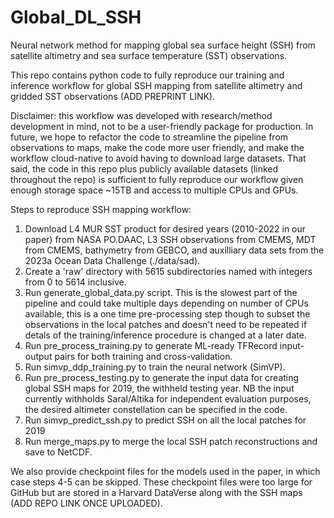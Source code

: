 # Global_DL_SSH
Neural network method for mapping global sea surface height (SSH) from satellite altimetry and sea surface temperature (SST) observations.

This repo contains python code to fully reproduce our training and inference workflow for global SSH mapping from satellite altimetry and gridded SST observations (ADD PREPRINT LINK). 

Disclaimer: this workflow was developed with research/method development in mind, not to be a user-friendly package for production. In future, we hope to refactor the code to streamline the pipeline from observations to maps, make the code more user friendly, and make the workflow cloud-native to avoid having to download large datasets. That said, the code in this repo plus publicly available datasets (linked throughout the repo) is sufficient to fully reproduce our workflow given enough storage space ~15TB and access to multiple CPUs and GPUs.

Steps to reproduce SSH mapping workflow:

1. Download L4 MUR SST product for desired years (2010-2022 in our paper) from NASA PO.DAAC, L3 SSH observations from CMEMS, MDT from CMEMS, bathymetry from GEBCO, and auxilliary data sets from the 2023a Ocean Data Challenge (./data/sad).
2. Create a 'raw' directory with 5615 subdirectories named with integers from 0 to 5614 inclusive.
3. Run generate_global_data.py script. This is the slowest part of the pipeline and could take multiple days depending on number of CPUs available, this is a one time pre-processing step though to subset the observations in the local patches and doesn't need to be repeated if detals of the training/inference procedure is changed at a later date.
4. Run pre_process_training.py to generate ML-ready TFRecord input-output pairs for both training and cross-validation.
5. Run simvp_ddp_training.py to train the neural network (SimVP).
6. Run pre_process_testing.py to generate the input data for creating global SSH maps for 2019, the withheld testing year. NB the input currently withholds Saral/Altika for independent evaluation purposes, the desired altimeter constellation can be specified in the code.
7. Run simvp_predict_ssh.py to predict SSH on all the local patches for 2019
8. Run merge_maps.py to merge the local SSH patch reconstructions and save to NetCDF.

We also provide checkpoint files for the models used in the paper, in which case steps 4-5 can be skipped. These checkpoint files were too large for GitHub but are stored in a Harvard DataVerse along with the SSH maps (ADD REPO LINK ONCE UPLOADED).


